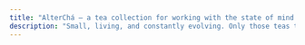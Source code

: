 ```yaml
---
title: "AlterChá — a tea collection for working with the state of mind and body"
description: "Small, living, and constantly evolving. Only those teas that truly bring joy and make life better."
---
```

